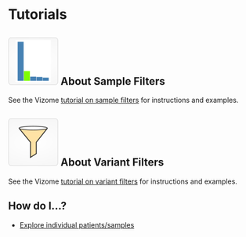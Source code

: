 # Tutorials

## ![samples_bar](img/samples_bar.png) About Sample Filters

See the Vizome [tutorial on sample filters](http://www.vizome.org/aml/about_sample_filters/) for instructions and examples.

## ![variants](img/variants.png) About Variant Filters

See the Vizome [tutorial on variant filters](http://www.vizome.org/aml/about_variant_filters/) for instructions and examples.

## How do I...?

* [Explore individual patients/samples](tutorial_individual.md)